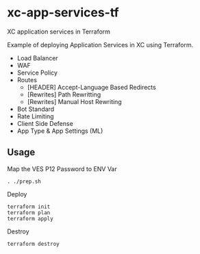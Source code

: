 # xc-app-services-tf

XC application services in Terraform

Example of deploying Application Services in XC using Terraform.

- Load Balancer
- WAF
- Service Policy
- Routes
  - [HEADER] Accept-Language Based Redirects
  - [Rewrites] Path Rewritting
  - [Rewrites] Manual Host Rewriting
- Bot Standard
- Rate Limiting
- Client Side Defense
- App Type & App Settings (ML)

## Usage

Map the VES P12 Password to ENV Var

```
. ./prep.sh
```

Deploy

```
terraform init
terraform plan
terraform apply
```

Destroy

```
terraform destroy
```
